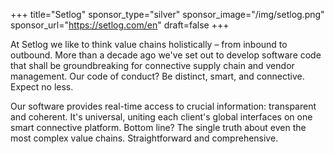 +++
title="Setlog"
sponsor_type="silver"
sponsor_image="/img/setlog.png"
sponsor_url="https://setlog.com/en"
draft=false
+++

At Setlog we like to think value chains holistically – from inbound to outbound. More than a decade ago we've set out to develop software code that shall be groundbreaking for connective supply chain and vendor management. Our code of conduct? Be distinct, smart, and connective. Expect no less.

Our software provides real-time access to crucial information: transparent and coherent. It's universal, uniting each client's global interfaces on one smart connective platform. Bottom line? The single truth about even the most complex value chains. Straightforward and comprehensive.
